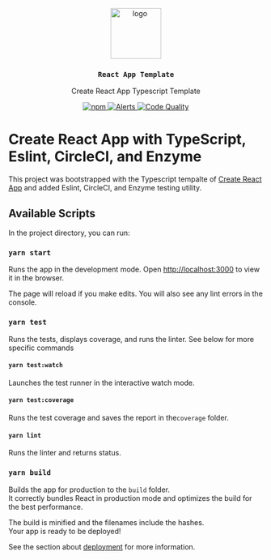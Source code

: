 <p align="middle">
  <img src="https://www.rifos.org/assets/img/logo.svg" alt="logo" height="100" >
</p>
<h3 align="middle"><code>React App Template</code></h3>
<p align="middle">
  Create React App Typescript Template
</p>
<p align="middle">
  <a href="https://circleci.com/gh/jessgusclark/react-template-typescript">
    <img src="https://img.shields.io/circleci/build/github/jessgusclark/react-template-typescript?label=CircleCI" alt="npm" />
  </a>
  <a href="https://lgtm.com/projects/g/jessgusclark/react-template-typescript/alerts/">
    <img src="https://img.shields.io/lgtm/alerts/github/jessgusclark/react-template-typescript" alt="Alerts">
  </a>
  <a href="https://lgtm.com/projects/g/jessgusclark/react-template-typescript/context:javascript">
    <img src="https://img.shields.io/lgtm/grade/javascript/github/jessgusclark/react-template-typescript" alt="Code Quality">
  </a>
</p>


# Create React App with TypeScript, Eslint, CircleCI, and Enzyme

This project was bootstrapped with the Typescript tempalte of [Create React App](https://github.com/facebook/create-react-app) and added Eslint, CircleCI, and Enzyme testing utility.

## Available Scripts

In the project directory, you can run:

### `yarn start`

Runs the app in the development mode.
Open [http://localhost:3000](http://localhost:3000) to view it in the browser.

The page will reload if you make edits.
You will also see any lint errors in the console.

### `yarn test`

Runs the tests, displays coverage, and runs the linter. See below for more specific commands

#### `yarn test:watch`

Launches the test runner in the interactive watch mode.

#### `yarn test:coverage`

Runs the test coverage and saves the report in the`coverage` folder. 

#### `yarn lint`

Runs the linter and returns status.

### `yarn build`

Builds the app for production to the `build` folder.\
It correctly bundles React in production mode and optimizes the build for the best performance.

The build is minified and the filenames include the hashes.\
Your app is ready to be deployed!

See the section about [deployment](https://facebook.github.io/create-react-app/docs/deployment) for more information.
